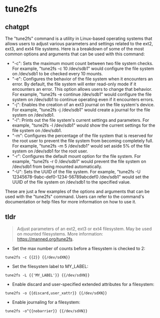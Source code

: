# tune2fs 
## chatgpt 
The "tune2fs" command is a utility in Linux-based operating systems that allows users to adjust various parameters and settings related to the ext2, ext3, and ext4 file systems. Here is a breakdown of some of the most common options and arguments that can be used with this command:

- "-c": Sets the maximum mount count between two file system checks. For example, "tune2fs -c 10 /dev/sdb1" would configure the file system on /dev/sdb1 to be checked every 10 mounts.
- "-e": Configures the behavior of the file system when it encounters an error. By default, the file system will enter read-only mode if it encounters an error. This option allows users to change that behavior. For example, "tune2fs -e continue /dev/sdb1" would configure the file system on /dev/sdb1 to continue operating even if it encounters errors.
- "-j": Enables the creation of an ext3 journal on the file system's device. For example, "tune2fs -j /dev/sdb1" would create a journal for the file system on /dev/sdb1.
- "-l": Prints out the file system's current settings and parameters. For example, "tune2fs -l /dev/sdb1" would show the current settings for the file system on /dev/sdb1.
- "-m": Configures the percentage of the file system that is reserved for the root user to prevent the file system from becoming completely full. For example, "tune2fs -m 5 /dev/sdb1" would set aside 5% of the file system on /dev/sdb1 for the root user.
- "-r": Configures the default mount option for the file system. For example, "tune2fs -r 0 /dev/sdb1" would prevent the file system on /dev/sdb1 from being mounted automatically.
- "-U": Sets the UUID of the file system. For example, "tune2fs -U 12345678-9abc-def0-1234-56789abcdef0 /dev/sdb1" would set the UUID of the file system on /dev/sdb1 to the specified value.

These are just a few examples of the options and arguments that can be used with the "tune2fs" command. Users can refer to the command's documentation or help files for more information on how to use it. 

## tldr 
 
> Adjust parameters of an ext2, ext3 or ext4 filesystem.
> May be used on mounted filesystems.
> More information: <https://manned.org/tune2fs>.

- Set the max number of counts before a filesystem is checked to 2:

`tune2fs -c {{2}} {{/dev/sdXN}}`

- Set the filesystem label to MY_LABEL:

`tune2fs -L {{'MY_LABEL'}} {{/dev/sdXN}}`

- Enable discard and user-specified extended attributes for a filesystem:

`tune2fs -o {{discard,user_xattr}} {{/dev/sdXN}}`

- Enable journaling for a filesystem:

`tune2fs -o^{{nobarrier}} {{/dev/sdXN}}`
